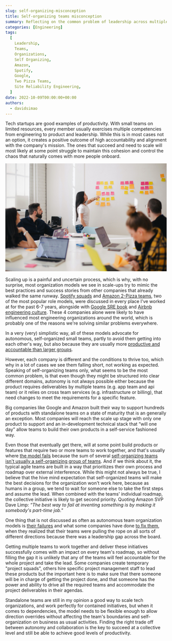 ```yaml
---
slug: self-organizing-misconception
title: Self-organizing teams misconception
summary: Reflecting on the common problem of leadership across multiple teams in scale-up organizations
categories: [Engineering]
tags:
  [
    Leadership,
    Teams,
    Organizations,
    Self Organizing,
    Amazon,
    Spotify,
    Google,
    Two Pizza Teams,
    Site Reliability Engineering,
  ]
date: 2022-10-09T00:00:00+00:00
authors:
  - davidsimao
---
```


Tech startups are good examples of productivity. With small teams on limited resources, every member usually exercises multiple competencies from engineering to product and leadership. While this is in most cases not an option, it creates a positive outcome of high accountability and alignment with the company's mission. The ones that succeed and need to scale will most likely at some point struggle to maintain this cohesion and control the chaos that naturally comes with more people onboard.

![Self Organizing Teams](./img/self-organizing-teams.jpg "Image by Jason Goodman on Unsplash")

Scaling up is a painful and uncertain process, which is why, with no surprise, most organization models we see in scale-ups try to mimic the best practices and success stories from other companies that already walked the same runway. [Spotify squads](https://engineering.atspotify.com/2014/03/spotify-engineering-culture-part-1/) and [Amazon 2-Pizza teams](https://docs.aws.amazon.com/whitepapers/latest/introduction-devops-aws/two-pizza-teams.html?utm_source=madoke.org), two of the most popular role models, were discussed in every place I've worked at for the past 6-7 years, alongside with [Google SRE book](https://sre.google/workbook/how-sre-relates/) and [Airbnb engineering culture](https://medium.com/airbnb-engineering/engineering-culture-at-airbnb-345797c17cbe?utm_source=madoke.org). These 4 companies alone were likely to have influenced most engineering organizations around the world, which is probably one of the reasons we're solving similar problems everywhere.

In a very (very) simplistic way, all of these models advocate for autonomous, self-organized small teams, partly to avoid them getting into each other's way, but also because they are usually more [productive and accountable than larger groups](https://blog.doist.com/small-team-collaboration/?utm_source=madoke.org).

However, each company is different and the conditions to thrive too, which why in a lot of cases we see them falling short, not working as expected. Speaking of self-organizing teams only, what seems to be the most common problem, is that even though they might be structured into clear different domains, autonomy is not always possible either because the product requires deliverables by multiple teams (e.g. app team and api team) or it relies on cross team services (e.g. infrastructure or billing), that need changes to meet the requirements for a specific feature.

Big companies like Google and Amazon built their way to support hundreds of products with standalone teams on a state of maturity that is an generally an exception. Most companies will reach the scale up stage with only one product to support and an in-development technical stack that “will one day” allow teams to build their own products in a self-service fashioned way.

Even those that eventually get there, will at some point build products or features that require two or more teams to work together, and that's usually where [the model fails](https://studiorupt.com/the-self-organizing-leadership-paradox/?utm_source=madoke.org) because the sum of several <u>self-organizing teams isn't usually a self-organizing group of teams</u>. And if we think about it, the typical agile teams are built in a way that prioritizes their own process and roadmap over external interference. While this might not always be true, I believe that the hive mind expectation that self-organized teams will make the best decisions for the organization won't work here, because as humans in a group, we tend to wait for someone else to take the first steps and assume the lead. When combined with the teams' individual roadmap, the collective initiative is likely to get second priority. Quoting Amazon SVP Dave Limp: _“The best way to fail at inventing something is by making it somebody's part-time job."_

One thing that is not discussed as often as autonomous team organization models is [their failures](https://www.chameleon.io/blog/spotify-squads?utm_source=madoke.org) and what some companies have done [to fix them](https://www.inc.com/jeff-haden/when-jeff-bezoss-two-pizza-teams-fell-short-he-turned-to-brilliant-model-amazon-uses-today.html?utm_source=madoke.org), when they realized that their teams were pulling the rope on all sorts of different directions because there was a leadership gap across the board.

Getting multiple teams to work together and deliver these initiatives successfully comes with an impact on every team's roadmap, so without filling the gap it is unlikely that any of the teams will feel accountable for the whole project and take the lead. Some companies create temporary "project squads", others hire specific project management staff to lead these products but the important here is to make sure that there someone will be in charge of getting the project done, and that someone has the power and ability to drive all the required teams and accommodate the project deliverables in their agendas.

Standalone teams are still in my opinion a good way to scale tech organizations, and work perfectly for contained initiatives, but when it comes to dependencies, the model needs to be flexible enough to allow direction overrides without affecting the team's boundaries and self-organization on business as usual activities. Finding the right trade off between autonomy and collaboration is the key to succeed at a collective level and still be able to achieve good levels of productivity.
